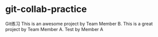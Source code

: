 # git-collab-practice
Git练习
This is an awesome project by Team Member B.
This is a great project by Team Member A.
Test by Member A